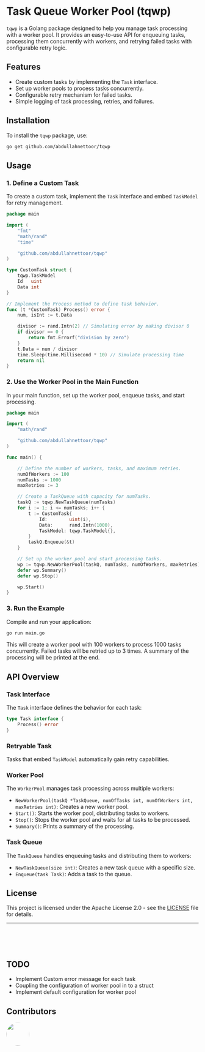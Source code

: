 # Task Queue Worker Pool (tqwp)

`tqwp` is a Golang package designed to help you manage task processing with a worker pool. It provides an easy-to-use API for enqueuing tasks, processing them concurrently with workers, and retrying failed tasks with configurable retry logic.

## Features

- Create custom tasks by implementing the `Task` interface.
- Set up worker pools to process tasks concurrently.
- Configurable retry mechanism for failed tasks.
- Simple logging of task processing, retries, and failures.

## Installation

To install the `tqwp` package, use:

```bash
go get github.com/abdullahnettoor/tqwp
```

## Usage

### 1. Define a Custom Task

To create a custom task, implement the `Task` interface and embed `TaskModel` for retry management.

```go
package main

import (
	"fmt"
	"math/rand"
	"time"

	"github.com/abdullahnettoor/tqwp"
)

type CustomTask struct {
	tqwp.TaskModel
	Id   uint
	Data int
}

// Implement the Process method to define task behavior.
func (t *CustomTask) Process() error {
	num, isInt := t.Data

	divisor := rand.Intn(2) // Simulating error by making divisor 0
	if divisor == 0 {
		return fmt.Errorf("division by zero") 
	}
	t.Data = num / divisor
	time.Sleep(time.Millisecond * 10) // Simulate processing time
	return nil
}
```

### 2. Use the Worker Pool in the Main Function

In your main function, set up the worker pool, enqueue tasks, and start processing.

```go
package main

import (
	"math/rand"

	"github.com/abdullahnettoor/tqwp"
)

func main() {

	// Define the number of workers, tasks, and maximum retries.
	numOfWorkers := 100
	numTasks := 1000
	maxRetries := 3

	// Create a TaskQueue with capacity for numTasks.
	taskQ := tqwp.NewTaskQueue(numTasks)
	for i := 1; i <= numTasks; i++ {
		t := CustomTask{
			Id:        uint(i),
			Data:      rand.Intn(1000),
			TaskModel: tqwp.TaskModel{},
		}
		taskQ.Enqueue(&t)
	}

	// Set up the worker pool and start processing tasks.
	wp := tqwp.NewWorkerPool(taskQ, numTasks, numOfWorkers, maxRetries)
	defer wp.Summary()
	defer wp.Stop()

	wp.Start()
}
```

### 3. Run the Example

Compile and run your application:

```bash
go run main.go
```

This will create a worker pool with 100 workers to process 1000 tasks concurrently. Failed tasks will be retried up to 3 times. A summary of the processing will be printed at the end.

## API Overview

### Task Interface

The `Task` interface defines the behavior for each task:

```go
type Task interface {
	Process() error
}
```

### Retryable Task

Tasks that embed `TaskModel` automatically gain retry capabilities.

### Worker Pool

The `WorkerPool` manages task processing across multiple workers:

- `NewWorkerPool(taskQ *TaskQueue, numOfTasks int, numOfWorkers int, maxRetries int)`: Creates a new worker pool.
- `Start()`: Starts the worker pool, distributing tasks to workers.
- `Stop()`: Stops the worker pool and waits for all tasks to be processed.
- `Summary()`: Prints a summary of the processing.

### Task Queue

The `TaskQueue` handles enqueuing tasks and distributing them to workers:

- `NewTaskQueue(size int)`: Creates a new task queue with a specific size.
- `Enqueue(task Task)`: Adds a task to the queue.


## License

This project is licensed under the Apache License 2.0 - see the [LICENSE](LICENSE) file for details.

---
<br/>
<br/>
<br/>

## TODO
- Implement Custom error message for each task
- Coupling the configuration of worker pool in to a struct 
- Implement default configuration for worker pool


## Contributors
<a href="https://github.com/abdullahnettoor">
    <img src="https://github.com/abdullahnettoor.png" style="border-radius: 50%; alt="Abdullah Nettoor" width="60" height="60"/>
</a>